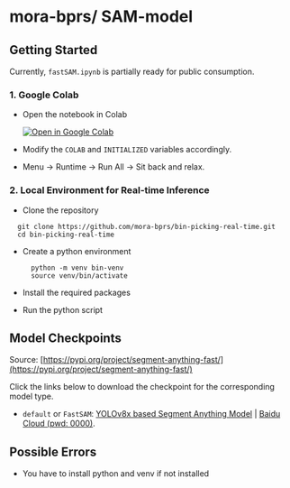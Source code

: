 # mora-bprs/ SAM-model

## Getting Started

Currently, `fastSAM.ipynb` is partially ready for public consumption.

### 1. Google Colab

- Open the notebook in Colab
  
  <a target="_blank" href="https://colab.research.google.com/github/mora-bprs/sam-model/blob/main/fast-sam.ipynb">
    <img src="https://colab.research.google.com/assets/colab-badge.svg" alt="Open in Google Colab"/>
  </a>

- Modify the `COLAB` and `INITIALIZED` variables accordingly.
- Menu -> Runtime -> Run All -> Sit back and relax.

### 2. Local Environment for Real-time Inference

- Clone the repository

```
  git clone https://github.com/mora-bprs/bin-picking-real-time.git
  cd bin-picking-real-time
```

- Create a python environment
  
  ```
    python -m venv bin-venv
    source venv/bin/activate
  ```
- Install the required packages 
- Run the python script 

## Model Checkpoints

Source: [https://pypi.org/project/segment-anything-fast/](https://pypi.org/project/segment-anything-fast/)

Click the links below to download the checkpoint for the corresponding model type.

- `default` or `FastSAM`: [YOLOv8x based Segment Anything Model](https://drive.google.com/file/d/1m1sjY4ihXBU1fZXdQ-Xdj-mDltW-2Rqv/view?usp=sharing) | [Baidu Cloud (pwd: 0000)](https://pan.baidu.com/s/18KzBmOTENjByoWWR17zdiQ?pwd=0000).

## Possible Errors

- You have to install python and venv if not installed